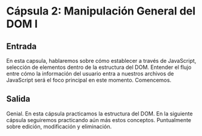 # Cápsula 2: Manipulación General del DOM I

## Entrada
En esta capsula, hablaremos sobre cómo establecer a través de JavaScript, selección de elementos dentro de la estructura del DOM.
Entender el flujo entre cómo la información del usuario entra a nuestros archivos de JavaScript será el foco principal en este momento.
Comencemos.

## Salida
Genial. En esta cápsula practicamos la estructura del DOM.
En la siguiente cápsula seguiremos practicando aún más estos conceptos. Puntualmente sobre edición, modificación y eliminación.